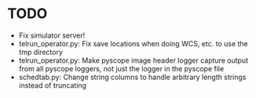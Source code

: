 TODO
====

- Fix simulator server!
- telrun_operator.py: Fix save locations when doing WCS, etc. to use the tmp directory
- telrun_operator.py: Make pyscope image header logger capture output from all pyscope loggers, not just the logger in the pyscope file
- schedtab.py: Change string columns to handle arbitrary length strings instead of truncating
